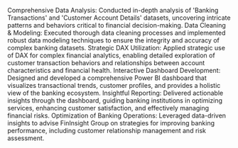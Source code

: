 Comprehensive Data Analysis: Conducted in-depth analysis of 'Banking Transactions' and 'Customer Account Details' datasets, uncovering intricate patterns and behaviors critical to financial decision-making.
Data Cleaning & Modeling: Executed thorough data cleaning processes and implemented robust data modeling techniques to ensure the integrity and accuracy of complex banking datasets.
Strategic DAX Utilization: Applied strategic use of DAX for complex financial analytics, enabling detailed exploration of customer transaction behaviors and relationships between account characteristics and financial health.
Interactive Dashboard Development: Designed and developed a comprehensive Power BI dashboard that visualizes transactional trends, customer profiles, and provides a holistic view of the banking ecosystem.
Insightful Reporting: Delivered actionable insights through the dashboard, guiding banking institutions in optimizing services, enhancing customer satisfaction, and effectively managing financial risks.
Optimization of Banking Operations: Leveraged data-driven insights to advise FinInsight Group on strategies for improving banking performance, including customer relationship management and risk assessment.
